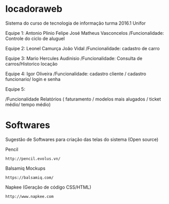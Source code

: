 # locadoraweb
Sistema do curso de tecnologia de informação turma 2016.1 Unifor

Equipe 1:
  Antonio Plinio
  Felipe José
  Matheus Vasconcelos
/Funcionalidade:
  Controle do ciclo de aluguel

Equipe 2:
  Leonel Camurça
  Joâo Vidal
/Funcionalidade:
  cadastro de carro
  
Equipe 3:
  Mario Hercules
  Audinisio
/Funcionalidade:
  Consulta de carros/Historico locação

Equipe 4:
  Igor Oliveira
/Funcionalidade:
  cadastro cliente / cadastro funcionario/ login e senha

Equipe 5:

/Funcionalidade
  Relatórios ( faturamento / modelos mais alugados / ticket médio/ tempo médio)


# Softwares 

Sugestão de Softwares para criação das telas do sistema (Open source)


Pencil

	http://pencil.evolus.vn/
   
Balsamiq Mockups

	https://balsamiq.com/     
    
Napkee (Geração de código CSS/HTML)

	http://www.napkee.com   

